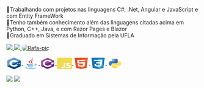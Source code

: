 🔹Trabalhando com projetos nas linguagens C#, .Net, Angular e JavaScript e com Entity FrameWork
<br>
🔹Tenho também conhecimento além das linguagens citadas acima em Python, C++, Java, e com Razor Pages e Blazor
<br>
🔹Graduado em Sistemas de Informação pela UFLA

<div>

<a href="https://github.com/ramonsouza36">
<img height="148em" src="https://github-readme-stats.vercel.app/api/top-langs/?username=ramonsouza36&layout=compact&theme=dracula"/>
<img height="148em" src="https://github-readme-stats.vercel.app/api?username=ramonsouza36&show_icons=true&count_private=true&include_all_commits=true&theme=radical"/>
<img alt="Rafa-pic" height="148em" style="border-radius:50px;" src="http://github-readme-streak-stats.herokuapp.com?user=ramonsouza36&theme=highcontrast&hide_border=verdadeiro&locale=pt-br)](https://git.io/streak-stats"/>
</div>
 
<div style="display: inline_block"><br>
<img align="center" alt="ramonsouza36-CPlusPLus" height="30" width="40" src="https://raw.githubusercontent.com/devicons/devicon/master/icons/cplusplus/cplusplus-original.svg">
<img align="center" alt="ramonsouza36-Java" height="30" width="40" src="https://raw.githubusercontent.com/devicons/devicon/master/icons/java/java-original.svg">
 <img align="center" alt="ramonsouza36-CPlusPLus" height="30" width="40" src="https://raw.githubusercontent.com/devicons/devicon/master/icons/csharp/csharp-original.svg">
 <img align="center" alt="ramonsouza36-Js" height="30" width="40" src="https://raw.githubusercontent.com/devicons/devicon/master/icons/javascript/javascript-plain.svg">
<img align="center" alt="ramonsouza36-HTML" height="30" width="40" src="https://raw.githubusercontent.com/devicons/devicon/master/icons/html5/html5-original.svg">
<img align="center" alt="ramonsouza36-CSS" height="30" width="40" src="https://raw.githubusercontent.com/devicons/devicon/master/icons/css3/css3-original.svg">
<img align="center" alt="ramonsouza36-Python" height="30" width="40" src="https://raw.githubusercontent.com/devicons/devicon/master/icons/python/python-original.svg">
</div>

<div> 
<br>
<a href = "mailto:ramonriuller@gmail.com"><img src="https://img.shields.io/badge/-Gmail-%23333?style=for-the-badge&logo=gmail&logoColor=white" target="_blank"></a>
<a href="https://www.linkedin.com/in/ramon-riuller-18b5221b3/" target="_blank"><img src="https://img.shields.io/badge/-LinkedIn-%230077B5?style=for-the-badge&logo=linkedin&logoColor=white" target="_blank"></a>
